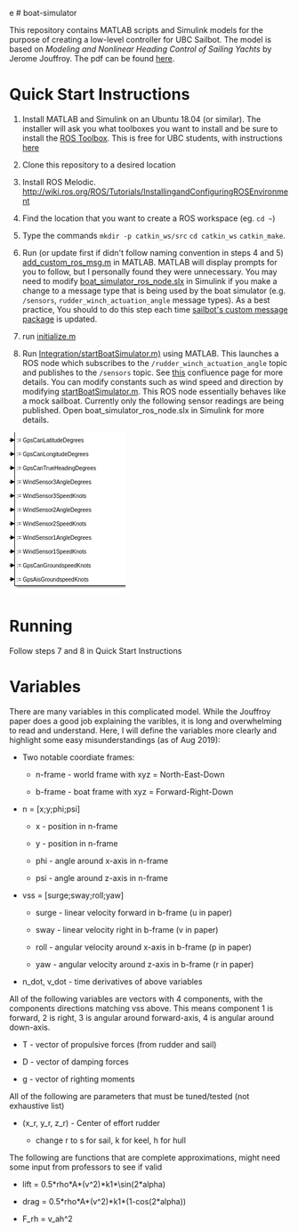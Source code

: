 e # boat-simulator

This repository contains MATLAB scripts and Simulink models for the purpose of creating a low-level controller for UBC Sailbot. The model is based on  _Modeling and Nonlinear Heading Control of Sailing Yachts_ by Jerome Jouffroy. The pdf can be found [here](docs/Jouffroy-2013linjoe.pdf). 

# Quick Start Instructions

1. Install MATLAB and Simulink on an Ubuntu 18.04 (or similar). The installer will ask you what toolboxes you want to install and be sure to install the [ROS Toolbox](https://www.mathworks.com/products/ros.html). This is free for UBC students, with instructions [here](https://it.ubc.ca/services/desktop-print-services/software-licensing/matlab)

2. Clone this repository to a desired location

3. Install ROS Melodic. http://wiki.ros.org/ROS/Tutorials/InstallingandConfiguringROSEnvironment

4. Find the location that you want to create a ROS workspace (eg. `cd ~`)

5. Type the commands `mkdir -p catkin_ws/src` `cd catkin_ws` `catkin_make`.

6. Run (or update first if didn't follow naming convention in steps 4 and 5) [add_custom_ros_msg.m](Integration/add_custom_ros_msg.m) in MATLAB. MATLAB will display prompts for you to follow, but I personally found they were unnecessary. You may need to modify  [boat_simulator_ros_node.slx](Integration/boat_simulator_ros_node.slx) in Simulink if you make a change to a message type that is being used by the boat simulator (e.g. `/sensors`, `rudder_winch_actuation_angle` message types). As a best practice, You should to do this step each time [sailbot's custom message package](https://github.com/UBCSailbot/sailbot-msg) is updated.

7. run [initialize.m](initialize.m)

8. Run [Integration/startBoatSimulator.m)](Integration/startBoatSimulator.m) using MATLAB. This launches a ROS node which subscribes to the `/rudder_winch_actuation_angle` topic and publishes to the `/sensors` topic. See [this](https://ubcsailbot.atlassian.net/wiki/spaces/ADA2/pages/1195147292/ROS+Topic+Names) confluence page for more details. You can modify constants such as wind speed and direction by modifying [startBoatSimulator.m](Integration/startBoatSimulator.m). This ROS node essentially behaves like a mock sailboat. Currently only the following sensor readings are being published. Open boat_simulator_ros_node.slx in Simulink for more details.

![publishedMessages](docs/publishedMessages.png)

# Running
Follow steps 7 and 8 in Quick Start Instructions


# Variables

There are many variables in this complicated model. While the Jouffroy paper does a good job explaining the varibles, it is long and overwhelming to read and understand. Here, I will define the variables more clearly and highlight some easy misunderstandings (as of Aug 2019):

* Two notable coordiate frames:

    * n-frame - world frame with xyz = North-East-Down
    
    * b-frame - boat frame with xyz = Forward-Right-Down
    
* n = [x;y;phi;psi]

    * x - position in n-frame
    
    * y - position in n-frame
    
    * phi - angle around x-axis in n-frame
    
    * psi - angle around z-axis in n-frame
    
* vss = [surge;sway;roll;yaw]

    * surge - linear velocity forward in b-frame (u in paper)
    
    * sway - linear velocity right in b-frame (v in paper)
    
    * roll - angular velocity around x-axis in b-frame (p in paper)
    
    * yaw - angular velocity around z-axis in b-frame (r in paper)
    
* n_dot, v_dot - time derivatives of above variables

All of the following variables are vectors with 4 components, with the components directions matching vss above. This means component 1 is forward, 2 is right, 3 is angular around forward-axis, 4 is angular around down-axis.

* T - vector of propulsive forces (from rudder and sail)

* D - vector of damping forces

* g - vector of righting moments

All of the following are parameters that must be tuned/tested (not exhaustive list)

* (x_r, y_r, z_r) - Center of effort rudder

    * change r to s for sail, k for keel, h for hull
    
The following are functions that are complete approximations, might need some input from professors to see if valid

* lift = 0.5\*rho\*A\*(v^2)\*k1*\sin(2\*alpha)

* drag = 0.5\*rho\*A\*(v^2)\*k1\*(1-cos(2\*alpha))

* F_rh = v_ah^2